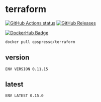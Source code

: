# terraform

[![GitHub Actions status](https://github.com/opspresso/terraform/workflows/Build-Push/badge.svg)](https://github.com/opspresso/terraform/actions)
[![GitHub Releases](https://img.shields.io/github/release/opspresso/terraform.svg)](https://github.com/opspresso/terraform/releases)

[![DockerHub Badge](http://dockeri.co/image/opspresso/terraform)](https://hub.docker.com/r/opspresso/terraform/)

```bash
docker pull opspresso/terraform
```

## version

```
ENV VERSION 0.11.15
```

## latest

```
ENV LATEST 0.15.0
```
